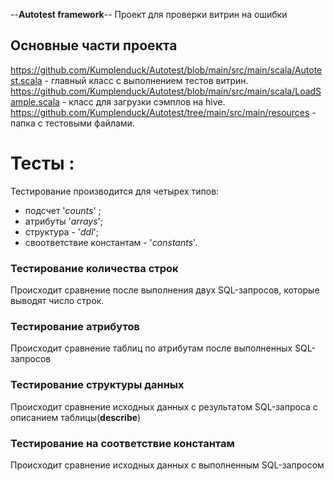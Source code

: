 --**Autotest framework**--
Проект для проверки витрин на ошибки
## **Основные части проекта**
https://github.com/Kumplenduck/Autotest/blob/main/src/main/scala/Autotest.scala - главный класс с выполнением тестов витрин.
https://github.com/Kumplenduck/Autotest/blob/main/src/main/scala/LoadSample.scala - класс для загрузки сэмплов на hive.
https://github.com/Kumplenduck/Autotest/tree/main/src/main/resources - папка с тестовыми файлами.
# Тесты :
Тестирование производится для четырех типов:
- подсчет '*counts*' ; 
- атрибуты '*arrays*';
- структура - '*ddl*';
- своответствие константам - '*constants*'.
### Тестирование количества строк
Происходит сравнение после выполнения двух SQL-запросов, которые выводят число строк.
### Тестирование атрибутов 
Происходит сравнение таблиц по атрибутам после выполненных SQL-запросов
### Тестирование структуры данных
Происходит сравнение исходных данных с результатом SQL-запроса с описанием таблицы(**describe**)
### Тестирование на соответствие константам
Происходит сравнение исходных данных с выполненным SQL-запросом
